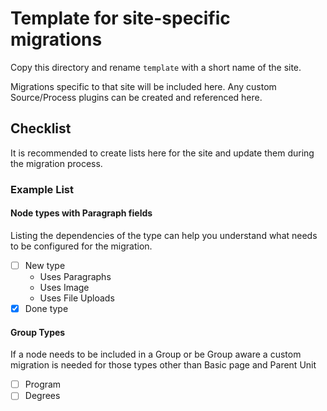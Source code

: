 # Template for site-specific migrations

Copy this directory and rename `template` with a short name of the site.

Migrations specific to that site will be included here. Any custom Source/Process plugins can be created and referenced
here.

## Checklist

It is recommended to create lists here for the site and update them during the migration process.

### Example List

#### Node types with Paragraph fields

Listing the dependencies of the type can help you understand what needs to be configured for the migration.

- [ ] New type
    - Uses Paragraphs
    - Uses Image
    - Uses File Uploads
- [x] Done type

#### Group Types

If a node needs to be included in a Group or be Group aware a custom migration is needed for those types other than
Basic page and Parent Unit

- [ ] Program
- [ ] Degrees
